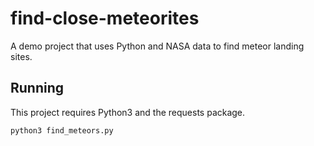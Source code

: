 # find-close-meteorites
A demo project that uses Python and NASA data to find meteor landing sites.


## Running

This project requires Python3 and the requests package.

`python3 find_meteors.py`
